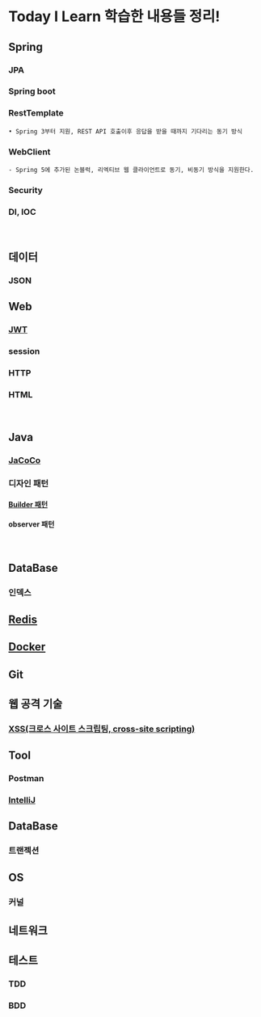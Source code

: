 # Today I Learn 학습한 내용들 정리! 

## Spring
### JPA

### Spring boot

### RestTemplate
    
    • Spring 3부터 지원, REST API 호출이후 응답을 받을 때까지 기다리는 동기 방식
    
### WebClient
    - Spring 5에 추가된 논블럭, 리엑티브 웹 클라이언트로 동기, 비동기 방식을 지원한다.

### Security

### DI, IOC

<br/>

## 데이터
### JSON

## Web
### [JWT](https://github.com/yeonjiyeon/TIL/blob/main/web/JWT.md)
### session
### HTTP
### HTML

<br/>

## Java
### [JaCoCo](https://github.com/yeonjiyeon/TIL/blob/main/Java/JaCoCo.md)
### 디자인 패턴
#### [Builder 패턴](https://github.com/yeonjiyeon/TIL/blob/main/Java/%EB%94%94%EC%9E%90%EC%9D%B8%ED%8C%A8%ED%84%B4/Builder%ED%8C%A8%ED%84%B4.md)
#### observer 패턴

<br/>


## DataBase
### 인덱스

## [Redis](https://github.com/yeonjiyeon/TIL/blob/main/Redis.md) 

## [Docker](https://github.com/yeonjiyeon/TIL/blob/main/docker/docker%EB%9E%80.md)

## Git

## 웹 공격 기술
### [XSS(크로스 사이트 스크립팅, cross-site scripting)](https://github.com/yeonjiyeon/TIL/blob/main/%EC%9B%B9%EA%B3%B5%EA%B2%A9%EA%B8%B0%EC%88%A0/XSS.md)

## Tool
### Postman
### [IntelliJ](https://github.com/yeonjiyeon/TIL/blob/main/Tool/IntelliJ.md)


## DataBase
### 트랜젝션

## OS
### 커널

## 네트워크

## 테스트
### TDD
### BDD
